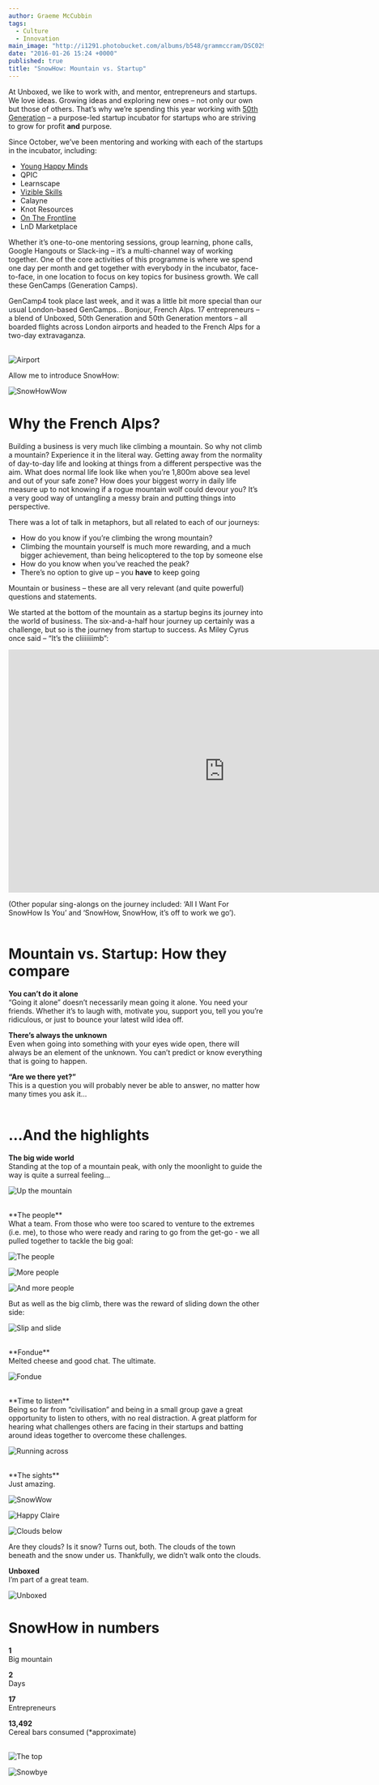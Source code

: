 ```yaml
---
author: Graeme McCubbin
tags: 
  - Culture
  - Innovation
main_image: "http://i1291.photobucket.com/albums/b548/grammccram/DSC02978_zpsbli6cof5.jpg"
date: "2016-01-26 15:24 +0000"
published: true
title: "SnowHow: Mountain vs. Startup"
---
```


At Unboxed, we like to work with, and mentor, entrepreneurs and startups. We love ideas. Growing ideas and exploring new ones – not only our own but those of others. That’s why we’re spending this year working with [50th Generation](http://www.50thgeneration.org) – a purpose-led startup incubator for startups who are striving to grow for profit **and** purpose.
 
Since October, we’ve been mentoring and working with each of the startups in the incubator, including:
 
- [Young Happy Minds](http://www.younghappyminds.com)
- QPIC
- Learnscape
- [Vizible Skills](http://vizibleskills.com)
- Calayne
- Knot Resources
- [On The Frontline](http://www.onthefrontline.co.uk)
- LnD Marketplace

Whether it’s one-to-one mentoring sessions, group learning, phone calls, Google Hangouts or Slack-ing – it’s a multi-channel way of working together. One of the core activities of this programme is where we spend one day per month and get together with everybody in the incubator, face-to-face, in one location to focus on key topics for business growth. We call these GenCamps (Generation Camps).
 
GenCamp4 took place last week, and it was a little bit more special than our usual London-based GenCamps… Bonjour, French Alps. 17 entrepreneurs – a blend of Unboxed, 50th Generation and 50th Generation mentors – all boarded flights across London airports and headed to the French Alps for a two-day extravaganza.<br/>
<br/>

![Airport](http://i1291.photobucket.com/albums/b548/grammccram/IMG_1978_zps7lyezbzj.jpg)

Allow me to introduce SnowHow:<br/>

![SnowHowWow](http://i1291.photobucket.com/albums/b548/grammccram/dbf9d04b-532c-434b-a286-cc6ce7133237_zpsoj9re0uu.jpg)
<br/>

# Why the French Alps?
Building a business is very much like climbing a mountain. So why not climb a mountain? Experience it in the literal way. Getting away from the normality of day-to-day life and looking at things from a different perspective was the aim. What does normal life look like when you’re 1,800m above sea level and out of your safe zone? How does your biggest worry in daily life measure up to not knowing if a rogue mountain wolf could devour you? It’s a very good way of untangling a messy brain and putting things into perspective.
 
There was a lot of talk in metaphors, but all related to each of our journeys:<br/>
 
- How do you know if you’re climbing the wrong mountain?
- Climbing the mountain yourself is much more rewarding, and a much bigger achievement, than being helicoptered to the top by someone else
- How do you know when you’ve reached the peak?
- There’s no option to give up – you **have** to keep going
 
Mountain or business – these are all very relevant (and quite powerful) questions and statements.<br/>
 
We started at the bottom of the mountain as a startup begins its journey into the world of business. The six-and-a-half hour journey up certainly was a challenge, but so is the journey from startup to success. As Miley Cyrus once said – “It’s the cliiiiiiimb”:<br/>

<iframe width="853" height="480" src="https://www.youtube.com/embed/NG2zyeVRcbs" frameborder="0" allowfullscreen></iframe>

(Other popular sing-alongs on the journey included: ‘All I Want For SnowHow Is You’ and ‘SnowHow, SnowHow, it’s off to work we go’).<br/>
<br/>

# Mountain vs. Startup: How they compare

**You can’t do it alone**<br/>
“Going it alone” doesn’t necessarily mean going it alone. You need your friends. Whether it’s to laugh with, motivate you, support you, tell you you’re ridiculous, or just to bounce your latest wild idea off.<br/>

 
**There’s always the unknown**<br/>
Even when going into something with your eyes wide open, there will always be an element of the unknown. You can’t predict or know everything that is going to happen.<br/>

 
**“Are we there yet?”**<br/>
This is a question you will probably never be able to answer, no matter how many times you ask it...<br/>
<br/>

# …And the highlights

**The big wide world**<br/>
Standing at the top of a mountain peak, with only the moonlight to guide the way is quite a surreal feeling...

![Up the mountain](http://i1291.photobucket.com/albums/b548/grammccram/IMG_2134_zpsetewtl95.jpg)

<br/>
**The people**<br/>
What a team. From those who were too scared to venture to the extremes (i.e. me), to those who were ready and raring to go from the get-go - we all pulled together to tackle the big goal:

![The people](http://i1291.photobucket.com/albums/b548/grammccram/DSC02991_zpshmywx6cp.jpg)

![More people](http://i1291.photobucket.com/albums/b548/grammccram/7d0374f7-8705-41a9-97b6-2e30e7e0c320_zpsj41urp0l.jpg)

![And more people](http://i1291.photobucket.com/albums/b548/grammccram/IMG_2119_zpsfukysfbi.jpg)

But as well as the big climb, there was the reward of sliding down the other side:<br/>

![Slip and slide](http://i1291.photobucket.com/albums/b548/grammccram/IMG_2074_zpsk4zpsopn.jpg)

<br/>
**Fondue**<br/>
Melted cheese and good chat. The ultimate.<br/>

![Fondue](http://i1291.photobucket.com/albums/b548/grammccram/DSC03012_zpstamec1r7.jpg)

<br/>
**Time to listen**<br/>
Being so far from “civilisation” and being in a small group gave a great opportunity to listen to others, with no real distraction. A great platform for hearing what challenges others are facing in their startups and batting around ideas together to overcome these challenges.<br/>

![Running across](http://i1291.photobucket.com/albums/b548/grammccram/IMG_2117_zpsjihbrvoa.jpg)

<br/>
**The sights**<br/>
Just amazing.<br/>

![SnowWow](http://i1291.photobucket.com/albums/b548/grammccram/DSC03057_zps6kowsuko.jpg)

![Happy Claire](http://i1291.photobucket.com/albums/b548/grammccram/IMG_2042_zpsdski8hoz.jpg)

![Clouds below](http://i1291.photobucket.com/albums/b548/grammccram/IMG_2112_zps9krtzvqj.jpg)

Are they clouds? Is it snow? Turns out, both. The clouds of the town beneath and the snow under us. Thankfully, we didn’t walk onto the clouds.


**Unboxed**<br/>
I’m part of a great team.<br/>

![Unboxed](http://i1291.photobucket.com/albums/b548/grammccram/DSC03091_zpsocabs4fa.jpg)


# SnowHow in numbers
 
**1**<br/>
Big mountain<br/>
 
**2**<br/>
Days<br/>
 
**17**<br/>
Entrepreneurs<br/>
 
**13,492**<br/>
Cereal bars consumed (*approximate)<br/>
<br/>

![The top](http://i1291.photobucket.com/albums/b548/grammccram/IMG_2149_zpsbkmj3ka9.jpg)

![Snowbye](http://i1291.photobucket.com/albums/b548/grammccram/IMG_2097_zpsvqw4ovx9.jpg)



